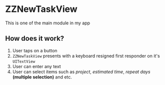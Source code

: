# ZZNewTaskView
This is one of the main module in my app

## How does it work?
1.  User taps on a button
2.  `ZZNewTaskView` presents with a keyboard resigned first responder on it's `UITextView`
3.  User can enter any text
4.  User can select items such as _project_, _estimated time_, _repeat days_ **(multiple selection)** and etc.
